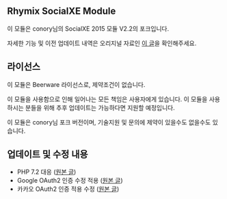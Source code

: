 ## Rhymix SocialXE Module 
이 모듈은 conory님의 SocialXE 2015 모듈 V2.2의 포크입니다.

자세한 기능 및 이전 업데이트 내역은 오리지널 자료인 [이 글](https://xetown.com/point_contents/2930)을 확인해주세요.

 
## 라이선스
이 모듈은 Beerware 라이선스로, 제약조건이 없습니다.

이 모듈을 사용함으로 인해 일어나는 모든 책임은 사용자에게 있습니다. 이 모듈을 사용하시는 분들을 위해 추후 업데이트는 가능하다면 지원할 예정입니다.

이 모듈은 conory님 포크 버전이며, 기술지원 및 문의에 제약이 있을수도 없을수도 있습니다.


## 업데이트 및 수정 내용

- PHP 7.2 대응 ([원본 글](https://xetown.com/point_contents/1196345))
- Google OAuth2 인증 수정 적용 ([원본 글](https://xetown.com/point_contents/1196345))
- 카카오 OAuth2 인증 적용 수정 ([원본 글](https://xetown.com/index.php?&mid=point_contents&search_target=title_content&search_keyword=%EC%86%8C%EC%85%9C&document_srl=1360627))

